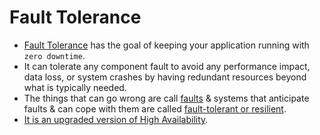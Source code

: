 # Fault Tolerance
- [Fault Tolerance](https://www.linkedin.com/pulse/high-availability-vs-fault-tolerance-jon-bonso/) has the goal of keeping your application running with `zero downtime`.
- It can tolerate any component fault to avoid any performance impact, data loss, or system crashes by having redundant resources beyond what is typically needed.
- The things that can go wrong are call [faults](https://www.linkedin.com/pulse/high-availability-vs-fault-tolerance-jon-bonso/) & systems that anticipate faults & can cope with them are called [fault-tolerant or resilient](https://www.linkedin.com/pulse/high-availability-vs-fault-tolerance-jon-bonso/).
- [It is an upgraded version of High Availability](Readme.md).
